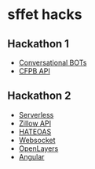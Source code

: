 # sffet hacks
Hackathon 1
---
- [Conversational BOTs](https://aws.amazon.com/lex)
- [CFPB API](https://www.consumerfinance.gov/data-research/hmda/api)

Hackathon 2
---
- [Serverless](https://github.com/serverless/serverless#quick-start)
- [Zillow API](https://www.zillow.com/howto/api/APIOverview.htm)
- [HATEOAS](https://en.wikipedia.org/wiki/HATEOAS)
- [Websocket](http://websocket.org)
- [OpenLayers](https://openlayers.org/)
- [Angular](https://angular.io/)
